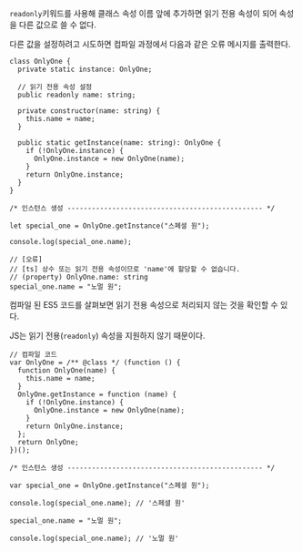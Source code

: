`readonly`키워드를 사용해 클래스 속성 이름 앞에 추가하면 읽기 전용 속성이 되어 속성을 다른 값으로 쓸 수 없다.

다른 값을 설정하려고 시도하면 컴파일 과정에서 다음과 같은 오류 메시지를 출력한다.

```tsx
class OnlyOne {
  private static instance: OnlyOne;

  // 읽기 전용 속성 설정
  public readonly name: string;

  private constructor(name: string) {
    this.name = name;
  }

  public static getInstance(name: string): OnlyOne {
    if (!OnlyOne.instance) {
      OnlyOne.instance = new OnlyOne(name);
    }
    return OnlyOne.instance;
  }
}

/* 인스턴스 생성 ------------------------------------------------ */

let special_one = OnlyOne.getInstance("스페셜 원");

console.log(special_one.name);

// [오류]
// [ts] 상수 또는 읽기 전용 속성이므로 'name'에 할당할 수 없습니다.
// (property) OnlyOne.name: string
special_one.name = "노멀 원";
```

컴파일 된 ES5 코드를 살펴보면 읽기 전용 속성으로 처리되지 않는 것을 확인할 수 있다.

JS는 읽기 전용(`readonly`) 속성을 지원하지 않기 때문이다.

```tsx
// 컴파일 코드
var OnlyOne = /** @class */ (function () {
  function OnlyOne(name) {
    this.name = name;
  }
  OnlyOne.getInstance = function (name) {
    if (!OnlyOne.instance) {
      OnlyOne.instance = new OnlyOne(name);
    }
    return OnlyOne.instance;
  };
  return OnlyOne;
})();

/* 인스턴스 생성 ------------------------------------------------ */

var special_one = OnlyOne.getInstance("스페셜 원");

console.log(special_one.name); // '스페셜 원'

special_one.name = "노멀 원";

console.log(special_one.name); // '노멀 원'
```
